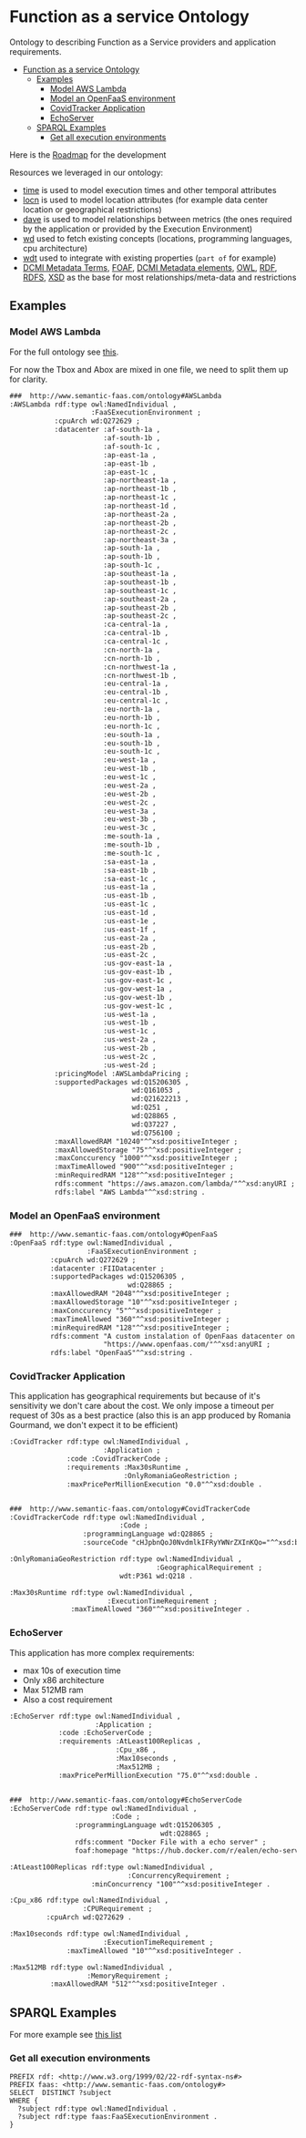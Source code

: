# Function as a service Ontology
Ontology to describing Function as a Service providers and application requirements.

- [Function as a service Ontology](#function-as-a-service-ontology)
  * [Examples](#examples)
    + [Model AWS Lambda](#model-aws-lambda)
    + [Model an OpenFaaS environment](#model-an-openfaas-environment)
    + [CovidTracker Application](#covidtracker-application)
    + [EchoServer](#echoserver)
  * [SPARQL Examples](#sparql-examples)
    + [Get all execution environments](#get-all-execution-environments)


Here is the [Roadmap](./ROADMAP.md) for the development

Resources we leveraged in our ontology:

* [time][time] is used to model execution times and other temporal attributes
* [locn][locn] is used to model location attributes (for example data center location or geographical restrictions)
* [dave][dave] is used to model relationships between metrics (the ones required by the application or provided by the Execution Environment)
* [wd][wd]  used to fetch existing concepts (locations, programming languages, cpu architecture)
* [wdt][wdt] used to integrate with existing properties (`part of` for example)
* [DCMI Metadata Terms][terms], [FOAF][foaf], [DCMI Metadata elements][dc], [OWL][owl], [RDF][rdf], [RDFS][rdfs], [XSD][xsd] as the base for most relationships/meta-data and restrictions

## Examples

### Model AWS Lambda

For the full ontology see [this](./faas.owl).

For now the Tbox and Abox are mixed in one file, we need to split them up for clarity.

```rdf
###  http://www.semantic-faas.com/ontology#AWSLambda
:AWSLambda rdf:type owl:NamedIndividual ,
                    :FaaSExecutionEnvironment ;
           :cpuArch wd:Q272629 ;
           :datacenter :af-south-1a ,
                       :af-south-1b ,
                       :af-south-1c ,
                       :ap-east-1a ,
                       :ap-east-1b ,
                       :ap-east-1c ,
                       :ap-northeast-1a ,
                       :ap-northeast-1b ,
                       :ap-northeast-1c ,
                       :ap-northeast-1d ,
                       :ap-northeast-2a ,
                       :ap-northeast-2b ,
                       :ap-northeast-2c ,
                       :ap-northeast-3a ,
                       :ap-south-1a ,
                       :ap-south-1b ,
                       :ap-south-1c ,
                       :ap-southeast-1a ,
                       :ap-southeast-1b ,
                       :ap-southeast-1c ,
                       :ap-southeast-2a ,
                       :ap-southeast-2b ,
                       :ap-southeast-2c ,
                       :ca-central-1a ,
                       :ca-central-1b ,
                       :ca-central-1c ,
                       :cn-north-1a ,
                       :cn-north-1b ,
                       :cn-northwest-1a ,
                       :cn-northwest-1b ,
                       :eu-central-1a ,
                       :eu-central-1b ,
                       :eu-central-1c ,
                       :eu-north-1a ,
                       :eu-north-1b ,
                       :eu-north-1c ,
                       :eu-south-1a ,
                       :eu-south-1b ,
                       :eu-south-1c ,
                       :eu-west-1a ,
                       :eu-west-1b ,
                       :eu-west-1c ,
                       :eu-west-2a ,
                       :eu-west-2b ,
                       :eu-west-2c ,
                       :eu-west-3a ,
                       :eu-west-3b ,
                       :eu-west-3c ,
                       :me-south-1a ,
                       :me-south-1b ,
                       :me-south-1c ,
                       :sa-east-1a ,
                       :sa-east-1b ,
                       :sa-east-1c ,
                       :us-east-1a ,
                       :us-east-1b ,
                       :us-east-1c ,
                       :us-east-1d ,
                       :us-east-1e ,
                       :us-east-1f ,
                       :us-east-2a ,
                       :us-east-2b ,
                       :us-east-2c ,
                       :us-gov-east-1a ,
                       :us-gov-east-1b ,
                       :us-gov-east-1c ,
                       :us-gov-west-1a ,
                       :us-gov-west-1b ,
                       :us-gov-west-1c ,
                       :us-west-1a ,
                       :us-west-1b ,
                       :us-west-1c ,
                       :us-west-2a ,
                       :us-west-2b ,
                       :us-west-2c ,
                       :us-west-2d ;
           :pricingModel :AWSLambdaPricing ;
           :supportedPackages wd:Q15206305 ,
                              wd:Q161053 ,
                              wd:Q21622213 ,
                              wd:Q251 ,
                              wd:Q28865 ,
                              wd:Q37227 ,
                              wd:Q756100 ;
           :maxAllowedRAM "10240"^^xsd:positiveInteger ;
           :maxAllowedStorage "75"^^xsd:positiveInteger ;
           :maxConccurency "1000"^^xsd:positiveInteger ;
           :maxTimeAllowed "900"^^xsd:positiveInteger ;
           :minRequiredRAM "128"^^xsd:positiveInteger ;
           rdfs:comment "https://aws.amazon.com/lambda/"^^xsd:anyURI ;
           rdfs:label "AWS Lambda"^^xsd:string .
```

### Model an OpenFaaS environment

```rdf
###  http://www.semantic-faas.com/ontology#OpenFaaS
:OpenFaaS rdf:type owl:NamedIndividual ,
                   :FaaSExecutionEnvironment ;
          :cpuArch wd:Q272629 ;
          :datacenter :FIIDatacenter ;
          :supportedPackages wd:Q15206305 ,
                             wd:Q28865 ;
          :maxAllowedRAM "2048"^^xsd:positiveInteger ;
          :maxAllowedStorage "10"^^xsd:positiveInteger ;
          :maxConccurency "5"^^xsd:positiveInteger ;
          :maxTimeAllowed "360"^^xsd:positiveInteger ;
          :minRequiredRAM "128"^^xsd:positiveInteger ;
          rdfs:comment "A custom instalation of OpenFaas datacenter on commodity hardware."^^xsd:string ,
                       "https://www.openfaas.com/"^^xsd:anyURI ;
          rdfs:label "OpenFaaS"^^xsd:string .
```

### CovidTracker Application

This application has geographical requirements but because of it's sensitivity we don't care about the cost.
We only impose a timeout per request of 30s as a best practice (also this is an app produced by Romania Gourmand, we don't expect it to be efficient)

```rdf
:CovidTracker rdf:type owl:NamedIndividual ,
                       :Application ;
              :code :CovidTrackerCode ;
              :requirements :Max30sRuntime ,
                            :OnlyRomaniaGeoRestriction ;
              :maxPricePerMillionExecution "0.0"^^xsd:double .


###  http://www.semantic-faas.com/ontology#CovidTrackerCode
:CovidTrackerCode rdf:type owl:NamedIndividual ,
                           :Code ;
                  :programmingLanguage wd:Q28865 ;
                  :sourceCode "cHJpbnQoJ0NvdmlkIFRyYWNrZXInKQo="^^xsd:base64Binary .

:OnlyRomaniaGeoRestriction rdf:type owl:NamedIndividual ,
                                    :GeographicalRequirement ;
                           wdt:P361 wd:Q218 .

:Max30sRuntime rdf:type owl:NamedIndividual ,
                        :ExecutionTimeRequirement ;
               :maxTimeAllowed "360"^^xsd:positiveInteger .
```

### EchoServer

This application has more complex requirements:

* max 10s of execution time
* Only x86 architecture
* Max 512MB ram
* Also a cost requirement


```rdf
:EchoServer rdf:type owl:NamedIndividual ,
                     :Application ;
            :code :EchoServerCode ;
            :requirements :AtLeast100Replicas ,
                          :Cpu_x86 ,
                          :Max10seconds ,
                          :Max512MB ;
            :maxPricePerMillionExecution "75.0"^^xsd:double .


###  http://www.semantic-faas.com/ontology#EchoServerCode
:EchoServerCode rdf:type owl:NamedIndividual ,
                         :Code ;
                :programmingLanguage wdt:Q15206305 ,
                                     wdt:Q28865 ;
                rdfs:comment "Docker File with a echo server" ;
                foaf:homepage "https://hub.docker.com/r/ealen/echo-server"^^xsd:anyURI .

:AtLeast100Replicas rdf:type owl:NamedIndividual ,
                             :ConcurrencyRequirement ;
                    :minConcurrency "100"^^xsd:positiveInteger .

:Cpu_x86 rdf:type owl:NamedIndividual ,
                  :CPURequirement ;
         :cpuArch wd:Q272629 .

:Max10seconds rdf:type owl:NamedIndividual ,
                       :ExecutionTimeRequirement ;
              :maxTimeAllowed "10"^^xsd:positiveInteger .

:Max512MB rdf:type owl:NamedIndividual ,
                   :MemoryRequirement ;
          :maxAllowedRAM "512"^^xsd:positiveInteger .
```


## SPARQL Examples

For more example see [this list](./sparql)

### Get all execution environments

```sparql
PREFIX rdf: <http://www.w3.org/1999/02/22-rdf-syntax-ns#>
PREFIX faas: <http://www.semantic-faas.com/ontology#>
SELECT  DISTINCT ?subject
WHERE {
  ?subject rdf:type owl:NamedIndividual .
  ?subject rdf:type faas:FaaSExecutionEnvironment .
}
```

[terms]: http://purl.org/dc/terms/
[foaf]: http://xmlns.com/foaf/0.1/
[dc]: http://purl.org/dc/elements/1.1/
[owl]: http://www.w3.org/2002/07/owl#
[rdf]: http://www.w3.org/1999/02/22-rdf-syntax-ns#
[time]: http://www.w3.org/2006/time#
[locn]: http://www.w3.org/ns/locn#
[dave]: http://theme-e.adaptcentre.ie/dave#
[wd]: http://www.wikidata.org/entity/
[wdt]: http://www.wikidata.org/prop/direct/
[xsd]: http://www.w3.org/2001/XMLSchema#
[rdfs]: http://www.w3.org/2000/01/rdf-schema#

